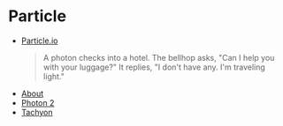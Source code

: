 # Particle
* [Particle.io](https://www.particle.io/)
  > A photon checks into a hotel. The bellhop asks, "Can I help you with your luggage?" It replies, "I don't have any. I'm traveling light."
* [About](https://www.particle.io/about-particle/)
* [Photon 2](https://store.particle.io/products/photon-2)
* [Tachyon](https://en.wikipedia.org/wiki/Tachyon)
